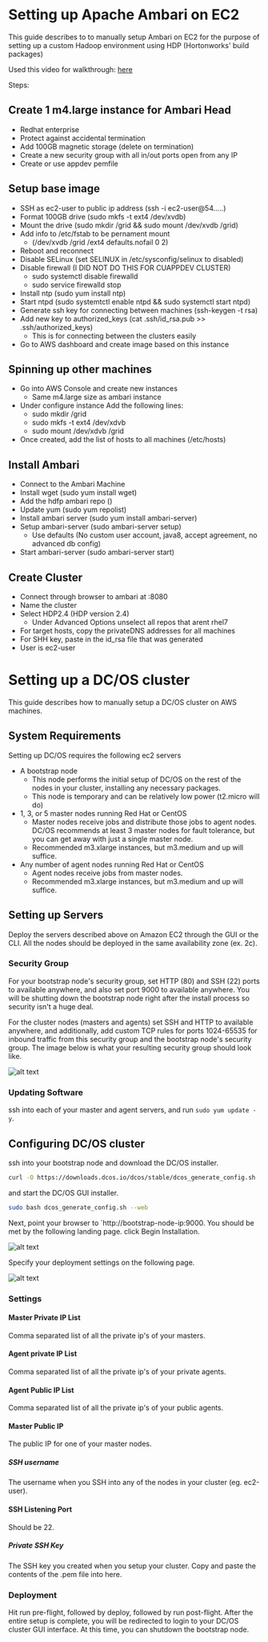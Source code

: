 # Setting up Apache Ambari on EC2

This guide describes to to manually setup Ambari on EC2 for the purpose of setting up a custom Hadoop environment using HDP (Hortonworks' build packages)

Used this video for walkthrough: [here](https://www.youtube.com/watch?v=6-RY4Ll6ABU)

Steps:

## Create 1 m4.large instance for Ambari Head
* Redhat enterprise
* Protect against accidental termination
* Add 100GB magnetic storage (delete on termination)
* Create a new security group with all in/out ports open from any IP
* Create or use appdev pemfile

## Setup base image
* SSH as ec2-user to public ip address (ssh -i ec2-user@54.....)
* Format 100GB drive (sudo mkfs -t ext4 /dev/xvdb)
* Mount the drive (sudo mkdir /grid && sudo mount /dev/xvdb /grid)
* Add info to /etc/fstab to be pernament mount
  * (/dev/xvdb /grid /ext4 defaults.nofail 0 2)
* Reboot and reconnect
* Disable SELinux (set SELINUX in /etc/sysconfig/selinux to disabled)
* Disable firewall (I DID NOT DO THIS FOR CUAPPDEV CLUSTER)
  * sudo systemctl disable firewalld
  * sudo service firewalld stop
* Install ntp (sudo yum install ntp)
* Start ntpd (sudo systemtctl enable ntpd && sudo systemctl start ntpd)
* Generate ssh key for connecting between machines (ssh-keygen -t rsa)
* Add new key to authorized_keys (cat .ssh/id_rsa.pub >> .ssh/authorized_keys)
  * This is for connecting between the clusters easily
* Go to AWS dashboard and create image based on this instance

## Spinning up other machines
* Go into AWS Console and create new instances
  * Same m4.large size as ambari instance
* Under configure instance Add the following lines:
  * sudo mkdir /grid
  * sudo mkfs -t ext4 /dev/xdvb
  * sudo mount /dev/xdvb /grid
* Once created, add the list of hosts to all machines (/etc/hosts)

## Install Ambari
* Connect to the Ambari Machine
* Install wget (sudo yum install wget)
* Add the hdfp ambari repo ()
* Update yum (sudo yum repolist)
* Install ambari server (sudo yum install ambari-server)
* Setup ambari-server (sudo ambari-server setup)
  * Use defaults (No custom user account, java8, accept agreement, no advanced db config)
* Start ambari-server (sudo ambari-server start)

## Create Cluster
* Connect through browser to ambari at :8080
* Name the cluster
* Select HDP2.4 (HDP version 2.4)
  * Under Advanced Options unselect all repos that arent rhel7
* For target hosts, copy the privateDNS addresses for all machines
* For SHH key, paste in the id_rsa file that was generated
* User is ec2-user

# Setting up a DC/OS cluster

This guide describes how to manually setup a DC/OS cluster on AWS machines.

## System Requirements

Setting up DC/OS requires the following ec2 servers
* A bootstrap node
  * This node performs the initial setup of DC/OS on the rest of the nodes in your cluster, installing any necessary packages.
  * This node is temporary and can be relatively low power (t2.micro will do)
* 1, 3, or 5 master nodes running Red Hat or CentOS
  * Master nodes receive jobs and distribute those jobs to agent nodes. DC/OS recommends at least 3 master nodes for fault tolerance, but you can get away with just a single master node.
  * Recommended m3.xlarge instances, but m3.medium and up will suffice.
* Any number of agent nodes running Red Hat or CentOS
  * Agent nodes receive jobs from master nodes.
  * Recommended m3.xlarge instances, but m3.medium and up will suffice.

## Setting up Servers

Deploy the servers described above on Amazon EC2 through the GUI or the CLI. All the nodes should
be deployed in the same availability zone (ex. 2c).

### Security Group

For your bootstrap node's security group, set HTTP (80) and SSH (22) ports to available anywhere, and also
set port 9000 to available anywhere. You will be shutting down the bootstrap node right after the install
process so security isn't a huge deal.

For the cluster nodes (masters and agents) set SSH and HTTP to available anywhere, and additionally,
add custom TCP rules for ports 1024-65535 for inbound traffic from this security group and the
bootstrap node's security group. The image below is what your resulting security group should look like.

![alt text](images/security-group.png "security group")

### Updating Software

ssh into each of your master and agent servers, and run `sudo yum update -y`.

## Configuring DC/OS cluster

ssh into your bootstrap node and download the DC/OS installer.

```bash
curl -O https://downloads.dcos.io/dcos/stable/dcos_generate_config.sh
```

and start the DC/OS GUI installer.

```bash
sudo bash dcos_generate_config.sh --web
```

Next, point your browser to `http://bootstrap-node-ip:9000. You should be met by the following landing page.
click Begin Installation.

![alt text](images/dcos-gui-install.png "landing page")

Specify your deployment settings on the following page.

![alt text](images/dcos-gui-preflight.png "deployment settings")

### Settings

#### Master Private IP List

Comma separated list of all the private ip's of your masters.

#### Agent private IP List

Comma separated list of all the private ip's of your private agents.

#### Agent Public IP List

Comma separated list of all the private ip's of your public agents.

#### Master Public IP

The public IP for one of your master nodes.

##### SSH username

The username when you SSH into any of the nodes in your cluster (eg. ec2-user).

#### SSH Listening Port

Should be 22.

##### Private SSH Key

The SSH key you created when you setup your cluster. Copy and paste the contents of the .pem file into here.

### Deployment

Hit run pre-flight, followed by deploy, followed by run post-flight. After the entire setup is complete, you
will be redirected to login to your DC/OS cluster GUI interface. At this time, you can shutdown the bootstrap
node.
